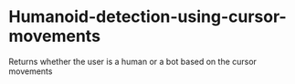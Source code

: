 # Humanoid-detection-using-cursor-movements
Returns whether the user is a human or a bot based on the cursor movements 
